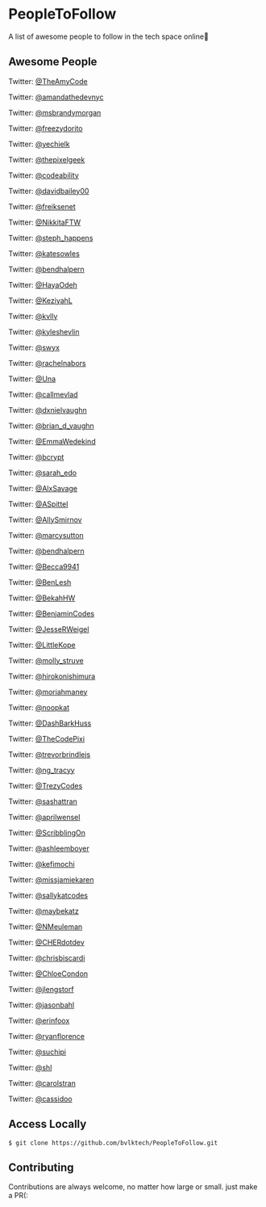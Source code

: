 # PeopleToFollow
A list of awesome people to follow in the tech space online🎉

## Awesome People
Twitter: [@TheAmyCode](https://twitter.com/TheAmyCode)

Twitter: [@amandathedevnyc](https://twitter.com/amandathedevnyc)
 
Twitter: [@msbrandymorgan](https://twitter.com/msbrandymorgan)
 
Twitter: [@freezydorito](https://twitter.com/freezydorito)
 
Twitter: [@yechielk](https://twitter.com/yechielk)
 
Twitter: [@thepixelgeek](https://twitter.com/thepixelgeek)
 
Twitter: [@codeability](https://twitter.com/codeability)
 
Twitter: [@davidbailey00](https://twitter.com/davidbailey00)
 
Twitter: [@freiksenet](https://twitter.com/freiksenet)
 
Twitter: [@NikkitaFTW](https://twitter.com/NikkitaFTW)
 
Twitter: [@steph_happens](https://twitter.com/steph_happens)
 
Twitter: [@katesowles](https://twitter.com/katesowles)
 
Twitter: [@bendhalpern](https://twitter.com/bendhalpern)
 
Twitter: [@HayaOdeh](https://twitter.com/HayaOdeh)
 
Twitter: [@KeziyahL](https://twitter.com/KeziyahL)
 
Twitter: [@kvlly](https://twitter.com/kvlly)
 
Twitter: [@kyleshevlin](https://twitter.com/kyleshevlin)
 
Twitter: [@swyx](https://twitter.com/swyx)
 
Twitter: [@rachelnabors](https://twitter.com/rachelnabors)
 
Twitter: [@Una](https://twitter.com/Una)
 
Twitter: [@callmevlad](https://twitter.com/callmevlad)
 
Twitter: [@dxnielvaughn](https://twitter.com/dxnielvaughn)
 
Twitter: [@brian_d_vaughn](https://twitter.com/brian_d_vaughn)
 
Twitter: [@EmmaWedekind](https://twitter.com/EmmaWedekind)
 
Twitter: [@bcrypt](https://twitter.com/bcrypt)
 
Twitter: [@sarah_edo](https://twitter.com/sarah_edo)
 
Twitter: [@AlxSavage](https://twitter.com/AlxSavage)
 
Twitter: [@ASpittel](https://twitter.com/ASpittel)
 
Twitter: [@AllySmirnov](https://twitter.com/AllySmirnov)
 
Twitter: [@marcysutton](https://twitter.com/marcysutton)
 
Twitter: [@bendhalpern](https://twitter.com/bendhalpern)
 
Twitter: [@Becca9941](https://twitter.com/Becca9941)
 
Twitter: [@BenLesh](https://twitter.com/BenLesh)
 
Twitter: [@BekahHW](https://twitter.com/BekahHW)
 
Twitter: [@BenjaminCodes](https://twitter.com/BenjaminCodes)
 
Twitter: [@JesseRWeigel](https://twitter.com/JesseRWeigel)
 
Twitter: [@LittleKope](https://twitter.com/LittleKope)
 
Twitter: [@molly_struve](https://twitter.com/molly_struve)
 
Twitter: [@hirokonishimura](https://twitter.com/hirokonishimura)
 
Twitter: [@moriahmaney](https://twitter.com/moriahmaney)
 
Twitter: [@noopkat](https://twitter.com/noopkat)
 
Twitter: [@DashBarkHuss](https://twitter.com/DashBarkHuss)
 
Twitter: [@TheCodePixi](https://twitter.com/TheCodePixi)
 
Twitter: [@trevorbrindlejs](https://twitter.com/trevorbrindlejs)
 
Twitter: [@ng_tracyy](https://twitter.com/ng_tracyy)
 
Twitter: [@TrezyCodes](https://twitter.com/TrezyCodes)
 
Twitter: [@sashattran](https://twitter.com/sashattran)
 
Twitter: [@aprilwensel](https://twitter.com/aprilwensel)
 
Twitter: [@ScribblingOn](https://twitter.com/ScribblingOn)
 
Twitter: [@ashleemboyer](https://twitter.com/ashleemboyer)
 
Twitter: [@kefimochi](https://twitter.com/kefimochi)
 
Twitter: [@missjamiekaren](https://twitter.com/missjamiekaren)
 
Twitter: [@sallykatcodes](https://twitter.com/sallykatcodes)
 
Twitter: [@maybekatz](https://twitter.com/maybekatz)
 
Twitter: [@NMeuleman](https://twitter.com/NMeuleman)
 
Twitter: [@CHERdotdev](https://twitter.com/CHERdotdev)
 
Twitter: [@chrisbiscardi](https://twitter.com/chrisbiscardi)
 
Twitter: [@ChloeCondon](https://twitter.com/ChloeCondon)
 
Twitter: [@jlengstorf](https://twitter.com/jlengstorf)
 
Twitter: [@jasonbahl](https://twitter.com/jasonbahl)
 
Twitter: [@erinfoox](https://twitter.com/erinfoox)
 
Twitter: [@ryanflorence](https://twitter.com/ryanflorence)
 
Twitter: [@suchipi](https://twitter.com/suchipi)
 
Twitter: [@shl](https://twitter.com/shl)
 
Twitter: [@carolstran](https://twitter.com/carolstran)
 
Twitter: [@cassidoo](https://twitter.com/cassidoo)

## Access Locally
```
$ git clone https://github.com/bvlktech/PeopleToFollow.git
```

## Contributing
Contributions are always welcome, no matter how large or small. just make a PR(:
